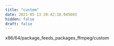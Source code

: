 ```yaml
---
title: "custom"
date: 2021-05-13 20:42:18.045603
hidden: false
draft: false
---
```


x86/64/package_feeds_packages_ffmpeg/custom

